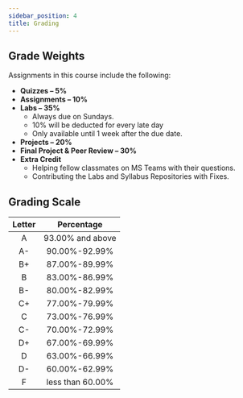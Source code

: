 ```yaml
---
sidebar_position: 4
title: Grading
---
```


## Grade Weights

Assignments in this course include the following:

* **Quizzes – 5%**
* **Assignments – 10%**
* **Labs – 35%**
  * Always due on Sundays.
  * 10% will be deducted for every late day
  * Only available until 1 week after the due date.
* **Projects – 20%**
* **Final Project & Peer Review – 30%**
* **Extra Credit**
  * Helping fellow classmates on MS Teams with their questions.
  * Contributing the Labs and Syllabus Repositories with Fixes.

## Grading Scale

| Letter |    Percentage    |
|:------:|:----------------:|
|   A    | 93.00% and above |
|   A-   |  90.00%-92.99%   |
|   B+   |  87.00%-89.99%   |
|   B    |  83.00%-86.99%   |
|   B-   |  80.00%-82.99%   |
|   C+   |  77.00%-79.99%   |
|   C    |  73.00%-76.99%   |
|   C-   |  70.00%-72.99%   |
|   D+   |  67.00%-69.99%   |
|   D    |  63.00%-66.99%   |
|   D-   |  60.00%-62.99%   |
|   F    | less than 60.00% |
